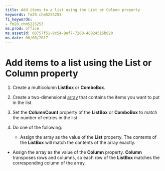 ```yaml
---
title: Add items to a list using the List or Column property
keywords: fm20.chm5225253
f1_keywords:
- fm20.chm5225253
ms.prod: office
ms.assetid: 08757f51-9c54-9ef7-7268-48824515b020
ms.date: 06/08/2017
---
```



# Add items to a list using the List or Column property




1. Create a multicolumn  **ListBox** or **ComboBox**.
    
2. Create a two-dimensional [array](../../Glossary/vbe-glossary.md) that contains the items you want to put in the list.
    
3. Set the  **ColumnCount** property of the **ListBox** or **ComboBox** to match the number of entries in the list.
    
4. Do one of the following:
    
    
    
      - Assign the array as the value of the  **List** property. The contents of the **ListBox** will match the contents of the array exactly.
    
  - Assign the array as the value of the  **Column** property. **Column** transposes rows and columns, so each row of the **ListBox** matches the corresponding column of the array.
    

    
    




